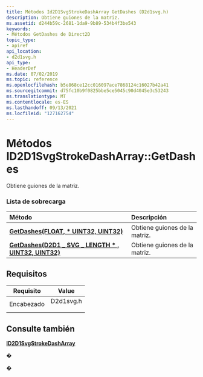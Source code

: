 ```yaml
---
title: Métodos Id2D1SvgStrokeDashArray GetDashes (D2d1svg.h)
description: Obtiene guiones de la matriz.
ms.assetid: d244b59c-2681-1da9-9b89-534b4f3be543
keywords:
- Métodos GetDashes de Direct2D
topic_type:
- apiref
api_location:
- d2d1svg.h
api_type:
- HeaderDef
ms.date: 07/02/2019
ms.topic: reference
ms.openlocfilehash: b5e868ce12cc016097ace7868124c16027b42a41
ms.sourcegitcommit: d75fc10b9f0825bbe5ce5045c90d4045e3c53243
ms.translationtype: MT
ms.contentlocale: es-ES
ms.lasthandoff: 09/13/2021
ms.locfileid: "127162754"
---
```

# <a name="id2d1svgstrokedasharraygetdashes-methods"></a>Métodos ID2D1SvgStrokeDashArray::GetDashes

Obtiene guiones de la matriz.

### <a name="overload-list"></a>Lista de sobrecarga



| Método                                                                                         | Descripción                            |
|:-----------------------------------------------------------------------------------------------|:---------------------------------------|
| [**GetDashes(FLOAT, \* UINT32, UINT32)**](/windows/win32/api/d2d1svg/nf-d2d1svg-id2d1svgstrokedasharray-getdashes(float_uint32_uint32))               | Obtiene guiones de la matriz.<br/> |
| [**GetDashes(D2D1 \_ SVG \_ LENGTH \* , UINT32, UINT32)**](/windows/win32/api/d2d1svg/nf-d2d1svg-id2d1svgstrokedasharray-getdashes(d2d1_svg_length_uint32_uint32)) | Obtiene guiones de la matriz.<br/> |



## <a name="requirements"></a>Requisitos



| Requisito | Value |
|-------------------|--------------------------------------------------------------------------------------|
| Encabezado<br/> | <dl> <dt>D2d1svg.h</dt> </dl> |



## <a name="see-also"></a>Consulte también

<dl> <dt>

[**ID2D1SvgStrokeDashArray**](/windows/win32/api/d2d1svg/nn-d2d1svg-id2d1svgstrokedasharray)
</dt> </dl>

�

�
